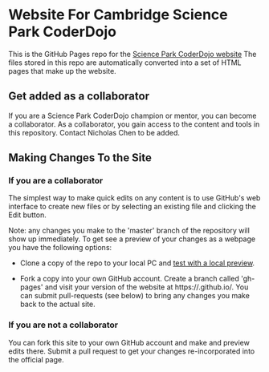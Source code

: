 # Website For Cambridge Science Park CoderDojo

This is the GitHub Pages repo for the [Science Park CoderDojo website](https://sciencepark-coderdojo.github.io) 
The files stored in this repo are automatically converted into a set of HTML pages that make up 
the website.

## Get added as a collaborator

If you are a Science Park CoderDojo champion or mentor, you can become a collaborator.
As a collaborator, you gain access to the content and tools in this repository. Contact Nicholas Chen to be added.

## Making Changes To the Site

### If you are a collaborator

The simplest way to make quick edits on any content is to use GitHub's web interface to create new files
or by selecting an existing file and clicking the Edit button. 

Note: any changes you make to the 'master' branch of the repository will show up immediately. To get see
a preview of your changes as a webpage you have the following options:

- Clone a copy of the repo to your local PC and [test with a local preview](https://help.github.com/en/github/working-with-github-pages/testing-your-github-pages-site-locally-with-jekyll).

- Fork a copy into your own GitHub account. Create a branch called 'gh-pages' and visit your version of the website
  at https://<username>.github.io/<name-of-your-forked-repo>. You can submit pull-requests (see below) to bring any
  changes you make back to the actual site.

### If you are not a collaborator

You can fork this site to your own GitHub account and make and preview edits there. Submit a pull request to
get your changes re-incorporated into the official page.

